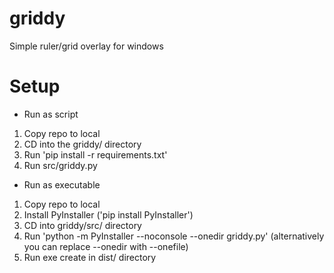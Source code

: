 # griddy
 Simple ruler/grid overlay for windows

# Setup
- Run as script
1. Copy repo to local
2. CD into the griddy/ directory
3. Run 'pip install -r requirements.txt'
4. Run src/griddy.py

- Run as executable
1. Copy repo to local
2. Install PyInstaller ('pip install PyInstaller')
3. CD into griddy/src/ directory
4. Run 'python -m PyInstaller --noconsole --onedir griddy.py' (alternatively you can replace --onedir with --onefile)
5. Run exe create in dist/ directory
